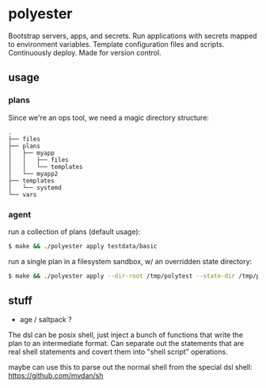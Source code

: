 # polyester

Bootstrap servers, apps, and secrets. Run applications with secrets mapped to environment variables. Template configuration files and scripts. Continuously deploy. Made for version control.

## usage

### plans

Since we're an ops tool, we need a magic directory structure:

```
.
├── files
├── plans
│   ├── myapp
│   │   ├── files
│   │   └── templates
│   └── myapp2
├── templates
│   └── systemd
└── vars
```

### agent

run a collection of plans (default usage):

```bash
$ make && ./polyester apply testdata/basic
```

run a single plan in a filesystem sandbox, w/ an overridden state directory:

```bash
$ make && ./polyester apply --dir-root /tmp/polytest --state-dir /tmp/polystate testdata/basic/plans/touchy/install.sh
```

## stuff

* age / saltpack ?

The dsl can be posix shell, just inject a bunch of functions that write the plan to an intermediate format. Can separate out the statements that are real shell statements and covert them into "shell script" operations.

maybe can use this to parse out the normal shell from the special dsl shell: https://github.com/mvdan/sh
